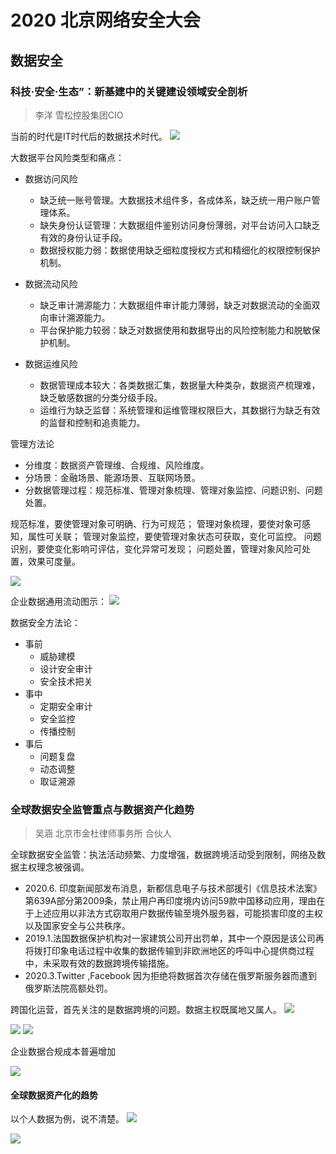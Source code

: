 # 2020 北京网络安全大会

## 数据安全

### 科技·安全·生态”：新基建中的关键建设领域安全剖析
>李洋 雪松控股集团CIO

当前的时代是IT时代后的数据技术时代。
<img src="images/2020北京网络安全大会/数据技术时代.png">

大数据平台风险类型和痛点：
- 数据访问风险
  - 缺乏统一账号管理。大数据技术组件多，各成体系，缺乏统一用户账户管理体系。
  - 缺失身份认证管理：大数据组件鉴别访问身份薄弱，对平台访问入口缺乏有效的身份认证手段。
  - 数据授权能力弱：数据使用缺乏细粒度授权方式和精细化的权限控制保护机制。
- 数据流动风险
  - 缺乏审计溯源能力：大数据组件审计能力薄弱，缺乏对数据流动的全面双向审计溯源能力。
  - 平台保护能力较弱：缺乏对数据使用和数据导出的风险控制能力和脱敏保护机制。
  
- 数据运维风险
  - 数据管理成本较大：各类数据汇集，数据量大种类杂，数据资产梳理难，缺乏敏感数据的分类分级手段。
  - 运维行为缺乏监督：系统管理和运维管理权限巨大，其数据行为缺乏有效的监督和控制和追责能力。

管理方法论
- 分维度：数据资产管理维、合规维、风险维度。
- 分场景：金融场景、能源场景、互联网场景。
- 分数据管理过程：规范标准、管理对象梳理、管理对象监控、问题识别、问题处置。


规范标准，要使管理对象可明确、行为可规范；
管理对象梳理，要使对象可感知，属性可关联；
管理对象监控，要使管理对象状态可获取，变化可监控。
问题识别，要使变化影响可评估，变化异常可发现；
问题处置，管理对象风险可处置，效果可度量。



<img src="images/2020北京网络安全大会/数据管理维度划分.png">


企业数据通用流动图示：
<img src="images/2020北京网络安全大会/企业通用数据流动大图.png">

数据安全方法论：
- 事前
  - 威胁建模
  - 设计安全审计
  - 安全技术把关
- 事中
  - 定期安全审计
  - 安全监控
  - 传播控制
- 事后
  - 问题复盘
  - 动态调整
  - 取证溯源

### 全球数据安全监管重点与数据资产化趋势
> 吴涵 北京市金杜律师事务所 合伙人

全球数据安全监管：执法活动频繁、力度增强，数据跨境活动受到限制，网络及数据主权理念被强调。

- 2020.6. 印度新闻部发布消息，新都信息电子与技术部援引《信息技术法案》第639A部分第2009条，禁止用户再印度境内访问59款中国移动应用，理由在于上述应用以非法方式窃取用户数据传输至境外服务器，可能损害印度的主权以及国家安全与公共秩序。
- 2019.1.法国数据保护机构对一家建筑公司开出罚单，其中一个原因是该公司再将拨打印象电话过程中收集的数据传输到非欧洲地区的呼叫中心提供商过程中，未采取有效的数据跨境传输措施。
- 2020.3.Twitter ,Facebook 因为拒绝将数据首次存储在俄罗斯服务器而遭到俄罗斯法院高额处罚。

跨国化运营，首先关注的是数据跨境的问题。数据主权既属地又属人。
<img src="images/2020北京网络安全大会/全球数据跨境传输受到限制.png">

<img src="images/2020北京网络安全大会/数据主权理念被强调.png">

<img src="images/2020北京网络安全大会/控制路径与企业挑战.png">


企业数据合规成本普遍增加

<img src="images/2020北京网络安全大会/合规成本普遍增加.png">

#### 全球数据资产化的趋势

以个人数据为例，说不清楚。
<img src="images/2020北京网络安全大会/数据资产固定.png">

<img src="images/2020北京网络安全大会/全球数据资产管理体系设计.png">